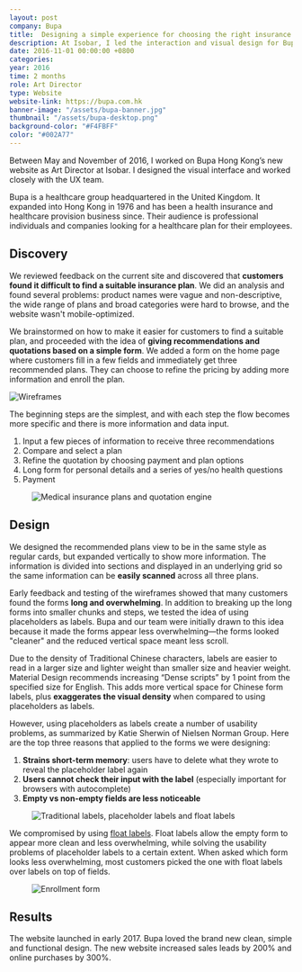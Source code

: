 ```yaml
---
layout: post
company: Bupa
title:  Designing a simple experience for choosing the right insurance plan
description: At Isobar, I led the interaction and visual design for Bupa's web redesign. I designed simple forms that allowed customers to find and purchase suitable healthcare plans, and made it easy to compare the details of each plan. The new website increased sales leads by 2x and online purchases by 3x.
date: 2016-11-01 00:00:00 +0800
categories:
year: 2016
time: 2 months
role: Art Director
type: Website
website-link: https://bupa.com.hk
banner-image: "/assets/bupa-banner.jpg"
thumbnail: "/assets/bupa-desktop.png"
background-color: "#F4FBFF"
color: "#002A77"
---
```


Between May and November of 2016, I worked on Bupa Hong Kong’s new website as Art Director at Isobar. I designed the visual interface and worked closely with the UX team.

Bupa is a healthcare group headquartered in the United Kingdom. It expanded into Hong Kong in 1976 and has been a health insurance and healthcare provision business since. Their audience is professional individuals and companies looking for a healthcare plan for their employees.

## Discovery

We reviewed feedback on the current site and discovered that **customers found it difficult to find a suitable insurance plan**. We did an analysis and found several problems: product names were vague and non-descriptive, the wide range of plans and broad categories were hard to browse, and the website wasn't mobile-optimized. 

We brainstormed on how to make it easier for customers to find a suitable plan, and proceeded with the idea of **giving recommendations and quotations based on a simple form**. We added a form on the home page where customers fill in a few fields and immediately get three recommended plans. They can choose to refine the pricing by adding more information and enroll the plan.

<img class="lazy" data-src="/assets/bupa-flow.png" alt="Wireframes">

The beginning steps are the simplest, and with each step the flow becomes more specific and there is more information and data input.

1. Input a few pieces of information to receive three recommendations
2. Compare and select a plan
3. Refine the quotation by choosing payment and plan options
4. Long form for personal details and a series of yes/no health questions
5. Payment

<figure><img class="lazy" data-src="/assets/bupa-desktop.jpg" alt="Medical insurance plans and quotation engine"></figure>

## Design

We designed the recommended plans view to be in the same style as regular cards, but expanded vertically to show more information. The information is divided into sections and displayed in an underlying grid so the same information can be **easily scanned** across all three plans.

Early feedback and testing of the wireframes showed that many customers found the forms **long and overwhelming**. In addition to breaking up the long forms into smaller chunks and steps, we tested the idea of using placeholders as labels. Bupa and our team were initially drawn to this idea because it made the forms appear less overwhelming—the forms looked "cleaner" and the reduced vertical space meant less scroll.

Due to the density of Traditional Chinese characters, labels are easier to read in a larger size and lighter weight than smaller size and heavier weight. Material Design recommends increasing “Dense scripts” by 1 point from the specified size for English. This adds more vertical space for Chinese form labels, plus **exaggerates the visual density** when compared to using placeholders as labels.

However, using placeholders as labels create a number of usability problems, as summarized by Katie Sherwin of Nielsen Norman Group. Here are the top three reasons that applied to the forms we were designing:

1. **Strains short-term memory**: users have to delete what they wrote to reveal the placeholder label again
2. **Users cannot check their input with the label** (especially important for browsers with autocomplete)
3. **Empty vs non-empty fields are less noticeable**

<figure><img class="lazy" data-src="/assets/bupa-labels.png" alt="Traditional labels, placeholder labels and float labels"></figure>

We compromised by using <a href="https://medium.com/r/?url=http%3A%2F%2Fmds.is%2Ffloat-label-pattern%2F" target="_blank">float labels</a>. Float labels allow the empty form to appear more clean and less overwhelming, while solving the usability problems of placeholder labels to a certain extent. When asked which form looks less overwhelming, most customers picked the one with float labels over labels on top of fields.

<figure><img class="lazy" data-src="/assets/bupa-form.png" alt="Enrollment form"></figure>

## Results

The website launched in early 2017. Bupa loved the brand new clean, simple and functional design. The new website increased sales leads by 200% and online purchases by 300%.